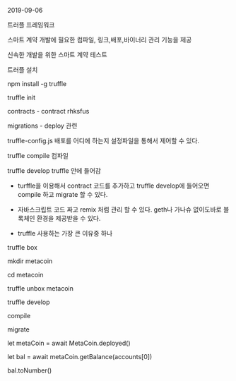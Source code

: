 2019-09-06



트러플 프레임워크

스마트 계약 개발에 필요한 컴파일, 링크,배포,바이너리 관리 기능을 제공

신속한 개발을 위한 스마트 계약 테스트



트러플 설치

npm install -g truffle

truffle init

contracts - contract rhksfus

migrations - deploy 관련

truffle-config.js 배포를 어디에 하는지 설정파일을 통해서 제어할 수 있다.

truffle compile 컴파일 

truffle develop truffle 안에 들어감



- turffle을 이용해서 contract 코드를 추가하고 truffle develop에 들어오면 compile 하고 migrate 할 수 있다. 

- 자바스크립트 코드 짜고 remix 처럼 관리 할 수 있다. geth나 가나슈 없이도바로 블록체인 환경을 제공받을 수 있다.

- truffle 사용하는 가장 큰 이유중 하나

truffle box

mkdir metacoin

cd metacoin

truffle unbox metacoin

truffle develop

compile

migrate

let metaCoin = await MetaCoin.deployed()

let bal = await metaCoin.getBalance(accounts[0])

bal.toNumber()



